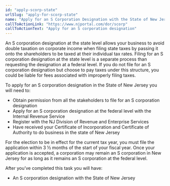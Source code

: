 ```yaml
---
id: "apply-scorp-state"
urlSlug: "apply-for-scorp-state"
name: "Apply for an S Corporation Designation with the State of New Jersey"
callToActionLink: "https://www.njportal.com/dor/scorp"
callToActionText: "Apply for an S corporation designation"
---
```


An S corporation designation at the state level allows your business to avoid double taxation on corporate income when filing state taxes by passing it onto the shareholders to be taxed at their individual tax rates. Filing for an S corporation designation at the state level is a separate process than requesting the designation at a federal level. If you do not file for an S corporation designation but choose to pay taxes under this structure, you could be liable for fees associated with improperly filing taxes.

To apply for an S corporation designation in the State of New Jersey you will need to:
- Obtain permission from all the stakeholders to file for an S corporation designation
- Apply for an S corporation designation at the federal level with the Internal Revenue Service
- Register with the NJ Division of Revenue and Enterprise Services
- Have received your Certificate of Incorporation and Certificate of Authority to do business in the state of New Jersey
 
For the election to be in effect for the current tax year, you must file the application within 3 ½ months of the start of your fiscal year. Once your application is accepted, a corporation may remain an S corporation in New Jersey for as long as it remains an S corporation at the federal level.
 
After you’ve completed this task you will have:
- An S corporation designation with the State of New Jersey

